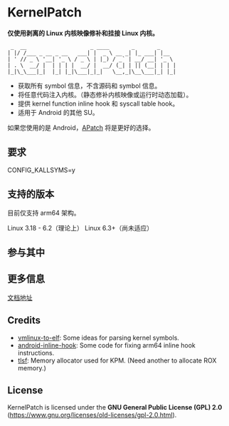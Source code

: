 # KernelPatch

**仅使用剥离的 Linux 内核映像修补和挂接 Linux 内核。**

``` shell
 _  __                    _ ____       _       _     
| |/ /___ _ __ _ __   ___| |  _ \ __ _| |_ ___| |__  
| ' // _ \ '__| '_ \ / _ \ | |_) / _` | __/ __| '_ \ 
| . \  __/ |  | | | |  __/ |  __/ (_| | || (__| | | |
|_|\_\___|_|  |_| |_|\___|_|_|   \__,_|\__\___|_| |_|

```

- 获取所有 symbol 信息，不含源码和 symbol 信息。
- 将任意代码注入内核。（静态修补内核映像或运行时动态加载）。
- 提供 kernel function inline hook 和 syscall table hook。
- 适用于 Android 的其他 SU。

如果您使用的是 Android，[APatch](https://github.com/bmax121/APatch) 将是更好的选择。

## 要求

CONFIG_KALLSYMS=y  

## 支持的版本

目前仅支持 arm64 架构。 

Linux 3.18 - 6.2（理论上） 
Linux 6.3+（尚未适应） 

## 参与其中

## 更多信息

[文档地址](./doc/)

## Credits

- [vmlinux-to-elf](https://github.com/marin-m/vmlinux-to-elf): Some ideas for parsing kernel symbols.
- [android-inline-hook](https://github.com/bytedance/android-inline-hook): Some code for fixing arm64 inline hook instructions.
- [tlsf](https://github.com/mattconte/tlsf): Memory allocator used for KPM. (Need another to allocate ROX memory.)

## License

KernelPatch is licensed under the **GNU General Public License (GPL) 2.0** (<https://www.gnu.org/licenses/old-licenses/gpl-2.0.html>).
